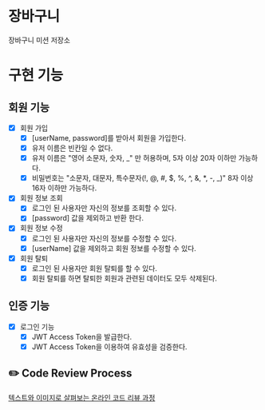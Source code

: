 # 장바구니

장바구니 미션 저장소

# 구현 기능

## 회원 기능

- [X] 회원 가입
    - [X] [userName, password]를 받아서 회원을 가입한다.
    - [X] 유저 이름은 빈칸일 수 없다.
    - [X] 유저 이름은 "영어 소문자, 숫자, _" 만 허용하며, 5자 이상 20자 이하만 가능하다.
    - [X] 비밀번호는 "소문자, 대문자, 특수문자(!, @, #, $, %, ^, &, *, -, _)" 8자 이상 16자 이하만 가능하다.
- [X] 회원 정보 조회
    - [X] 로그인 된 사용자만 자신의 정보를 조회할 수 있다.
    - [X] [password] 값을 제외하고 반환 한다.
- [X] 회원 정보 수정
    - [X] 로그인 된 사용자만 자신의 정보를 수정할 수 있다.
    - [X] [userName] 값을 제외하고 회원 정보를 수정할 수 있다.
- [X] 회원 탈퇴
    - [X] 로그인 된 사용자만 회원 탈퇴를 할 수 있다.
    - [X] 회원 탈퇴를 하면 탈퇴한 회원과 관련된 데이터도 모두 삭제된다.

## 인증 기능

- [X] 로그인 기능
    - [X] JWT Access Token을 발급한다.
    - [X] JWT Access Token을 이용하여 유효성을 검증한다.

## ✏️ Code Review Process

[텍스트와 이미지로 살펴보는 온라인 코드 리뷰 과정](https://github.com/next-step/nextstep-docs/tree/master/codereview)
